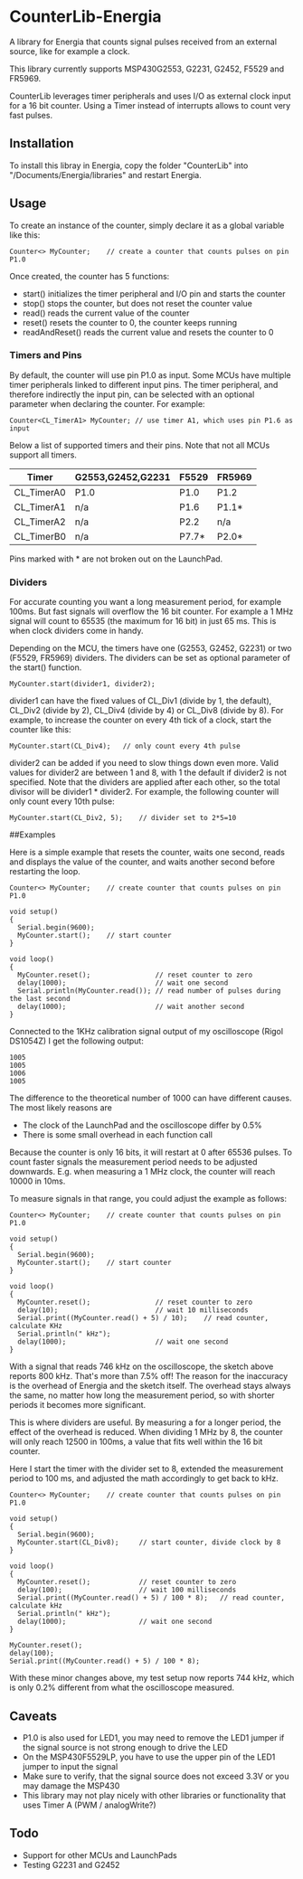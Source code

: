 # CounterLib-Energia
A library for Energia that counts signal pulses received from an external source, like for example a clock.

This library currently supports MSP430G2553, G2231, G2452, F5529 and FR5969.

CounterLib leverages timer peripherals and uses I/O as external clock input for a 16 bit counter. 
Using a Timer instead of interrupts allows to count very fast pulses.

## Installation

To install this libray in Energia, copy the folder "CounterLib" into "<user home>/Documents/Energia/libraries"
and restart Energia.

## Usage

To create an instance of the counter, simply declare it as a global variable like this:

	Counter<> MyCounter;	// create a counter that counts pulses on pin P1.0

Once created, the counter has 5 functions:
* start() initializes the timer peripheral and I/O pin and starts the counter
* stop() stops the counter, but does not reset the counter value
* read() reads the current value of the counter
* reset() resets the counter to 0, the counter keeps running
* readAndReset() reads the current value and resets the counter to 0

### Timers and Pins

By default, the counter will use pin P1.0 as input. Some MCUs have multiple timer peripherals linked to different
input pins. The timer peripheral, and therefore indirectly the input pin, can be selected with an optional
parameter when declaring the counter. For example:

	Counter<CL_TimerA1> MyCounter; // use timer A1, which uses pin P1.6 as input
	
Below a list of supported timers and their pins. Note that not all MCUs support all timers.

| Timer       | G2553,G2452,G2231 | F5529 | FR5969 |
|------------ | -------	|------- |-------- |
| CL_TimerA0  |  P1.0 	|  P1.0  |  P1.2  |
| CL_TimerA1  |  n/a  	|  P1.6  |  P1.1* |
| CL_TimerA2  |  n/a  	|  P2.2  |  n/a   |
| CL_TimerB0  |  n/a  	|  P7.7* |  P2.0* |

Pins marked with * are not broken out on the LaunchPad.

### Dividers

For accurate counting you want a long measurement period, for example 100ms. But fast signals will overflow the
16 bit counter. For example a 1 MHz signal will count to 65535 (the maximum for 16 bit) in just 65 ms. This is when
clock dividers come in handy.

Depending on the MCU, the timers have one (G2553, G2452, G2231) or two (F5529, FR5969) dividers. The dividers
can be set as optional parameter of the start() function.

	MyCounter.start(divider1, divider2);
	
divider1 can have the fixed values of CL_Div1 (divide by 1, the default), CL_Div2 (divide by 2), CL_Div4 (divide by 4)
or CL_Div8 (divide by 8). For example, to increase the counter on every 4th tick of a clock, start the counter like this:

	MyCounter.start(CL_Div4);	// only count every 4th pulse
	
divider2 can be added if you need to slow things down even more. Valid values for divider2 are between 1 and 8, with 1
the default if divider2 is not specified. Note that the dividers are applied after each other, so the total divisor will
be divider1 * divider2. For example, the following counter will only count every 10th pulse:

	MyCounter.start(CL_Div2, 5);	// divider set to 2*5=10

##Examples

Here is a simple example that resets the counter, waits one second, reads and displays the value of the counter,
and waits another second before restarting the loop.

    Counter<> MyCounter;	// create counter that counts pulses on pin P1.0
    
    void setup()
    {
      Serial.begin(9600);
      MyCounter.start();	// start counter
    }
    
    void loop()
    {
      MyCounter.reset();				// reset counter to zero
      delay(1000);						// wait one second
      Serial.println(MyCounter.read());	// read number of pulses during the last second
	  delay(1000);						// wait another second
    }

Connected to the 1KHz calibration signal output of my oscilloscope (Rigol DS1054Z) I get the following output:

    1005
	1005
	1006
	1005

The difference to the theoretical number of 1000 can have different causes. The most likely reasons are 
* The clock of the LaunchPad and the oscilloscope differ by 0.5%
* There is some small overhead in each function call

Because the counter is only 16 bits, it will restart at 0 after 65536 pulses. To count faster signals the measurement
period needs to be adjusted downwards. E.g. when measuring a 1 MHz clock, the counter will reach 10000 in 10ms.

To measure signals in that range, you could adjust the example as follows:

    Counter<> MyCounter;	// create counter that counts pulses on pin P1.0
    
    void setup()
    {
      Serial.begin(9600);
      MyCounter.start();	// start counter
    }
    
    void loop()
    {
      MyCounter.reset();				// reset counter to zero
      delay(10);						// wait 10 milliseconds
      Serial.print((MyCounter.read() + 5) / 10);	// read counter, calculate KHz
	  Serial.println(" kHz");
	  delay(1000);						// wait one second
    }

With a signal that reads 746 kHz on the oscilloscope, the sketch above reports 800 kHz. That's more than 7.5% off!
The reason for the inaccuracy is the overhead of Energia and the sketch itself. The overhead stays always the same, 
no matter how long the measurement period, so with shorter periods it becomes more significant.

This is where dividers are useful. By measuring a for a longer period, the effect of the overhead is reduced. When
dividing 1 MHz by 8, the counter will only reach 12500 in 100ms, a value that fits well within the 16 bit counter.

Here I start the timer with the divider set to 8, extended the measurement period to 100 ms, and adjusted the math
accordingly to get back to kHz.

    Counter<> MyCounter;	// create counter that counts pulses on pin P1.0
    
    void setup()
    {
      Serial.begin(9600);
      MyCounter.start(CL_Div8);		// start counter, divide clock by 8
    }

    void loop()
    {
      MyCounter.reset();			// reset counter to zero
      delay(100);					// wait 100 milliseconds
      Serial.print((MyCounter.read() + 5) / 100 * 8);	// read counter, calculate kHz
	  Serial.println(" kHz");
	  delay(1000);					// wait one second
    }

	MyCounter.reset();
	delay(100);
	Serial.print((MyCounter.read() + 5) / 100 * 8);

With these minor changes above, my test setup now reports 744 kHz, which is only 0.2% different from what the 
oscilloscope measured.

## Caveats
* P1.0 is also used for LED1, you may need to remove the LED1 jumper if the signal source is not strong enough to drive the LED
* On the MSP430F5529LP, you have to use the upper pin of the LED1 jumper to input the signal
* Make sure to verify, that the signal source does not exceed 3.3V or you may damage the MSP430
* This library may not play nicely with other libraries or functionality that uses Timer A (PWM / analogWrite?)

## Todo
* Support for other MCUs and LaunchPads
* Testing G2231 and G2452

